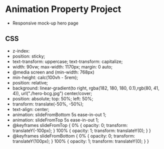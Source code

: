 # Animation Property Project

- Responsive mock-up hero page

## CSS

- z-index:
- position: sticky;
- text-transform: uppercase; text-transform: capitalize;
- width: 90vw;
  max-width: 1170px;
  margin: 0 auto;
- @media screen and (min-width: 768px)
- min-height: calc(100vh - 5rem);
- position: relative;
- background: linear-gradient(to right, rgba(182, 180, 180, 0.1),rgb(80, 41, 4)), url("./hero-bcg.jpg") center/cover;
- position: absolute;
  top: 50%;
  left: 50%;
- transform: translate(-50%, -50%);
- text-align: center;
- animation: slideFromBottom 5s ease-in-out 1;
- animation: slideFromTop 5s ease-in-out 1;
- @keyframes slideFromTop {
  0% {
  opacity: 0;
  transform: translateY(-100px);
  }
  100% {
  opacity: 1;
  transform: translateY(0);
  }
  }
- @keyframes slideFromBottom {
  0% {
  opacity: 0;
  transform: translateY(100px);
  }
  100% {
  opacity: 1;
  transform: translateY(0);
  }
  }
